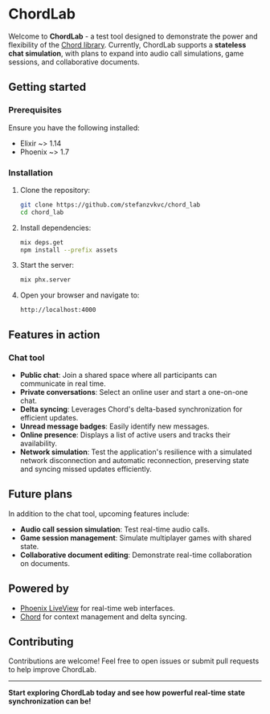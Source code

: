 # ChordLab

Welcome to **ChordLab** - a test tool designed to demonstrate the power and flexibility of the [Chord library](https://hex.pm/packages/chord). Currently, ChordLab supports a **stateless chat simulation**, with plans to expand into audio call simulations, game sessions, and collaborative documents.

## Getting started

### Prerequisites

Ensure you have the following installed:

- Elixir ~> 1.14
- Phoenix ~> 1.7

### Installation

1. Clone the repository:

   ```bash
   git clone https://github.com/stefanzvkvc/chord_lab
   cd chord_lab
   ```

2. Install dependencies:

   ```bash
   mix deps.get
   npm install --prefix assets
   ```

3. Start the server:

   ```bash
   mix phx.server
   ```

4. Open your browser and navigate to:

   ```
   http://localhost:4000
   ```

## Features in action

### Chat tool

- **Public chat**: Join a shared space where all participants can communicate in real time.
- **Private conversations**: Select an online user and start a one-on-one chat.
- **Delta syncing**: Leverages Chord's delta-based synchronization for efficient updates.
- **Unread message badges**: Easily identify new messages.
- **Online presence**: Displays a list of active users and tracks their availability.
- **Network simulation**: Test the application's resilience with a simulated network disconnection and automatic reconnection, preserving state and syncing missed updates efficiently.

## Future plans

In addition to the chat tool, upcoming features include:

- **Audio call session simulation**: Test real-time audio calls.
- **Game session management**: Simulate multiplayer games with shared state.
- **Collaborative document editing**: Demonstrate real-time collaboration on documents.

## Powered by

- [Phoenix LiveView](https://hexdocs.pm/phoenix_live_view/) for real-time web interfaces.
- [Chord](https://hex.pm/packages/chord) for context management and delta syncing.

## Contributing

Contributions are welcome! Feel free to open issues or submit pull requests to help improve ChordLab.

---

**Start exploring ChordLab today and see how powerful real-time state synchronization can be!**
